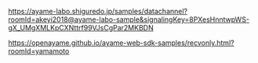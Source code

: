 https://ayame-labo.shiguredo.jp/samples/datachannel?roomId=akeyi2018@ayame-labo-sample&signalingKey=8PXesHnntwpWS-gX_UMgXMLKpCXNttrf99VJsCgPar2MKBDN


https://openayame.github.io/ayame-web-sdk-samples/recvonly.html?roomId=yamamoto
